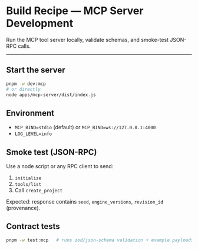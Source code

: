# Build Recipe — MCP Server Development

Run the MCP tool server locally, validate schemas, and smoke-test JSON-RPC calls.

---

## Start the server
```bash
pnpm -w dev:mcp
# or directly
node apps/mcp-server/dist/index.js
```

## Environment
- `MCP_BIND=stdio` (default) or `MCP_BIND=ws://127.0.0.1:4000`
- `LOG_LEVEL=info`

## Smoke test (JSON-RPC)
Use a node script or any RPC client to send:
1) `initialize`  
2) `tools/list`  
3) Call `create_project`

Expected: response contains `seed`, `engine_versions`, `revision_id` (provenance).

## Contract tests
```bash
pnpm -w test:mcp   # runs zod/json-schema validation + example payloads
```
